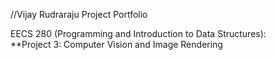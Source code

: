 //Vijay Rudraraju Project Portfolio <br />

EECS 280 (Programming and Introduction to Data Structures): <br />
**Project 3: Computer Vision and Image Rendering

